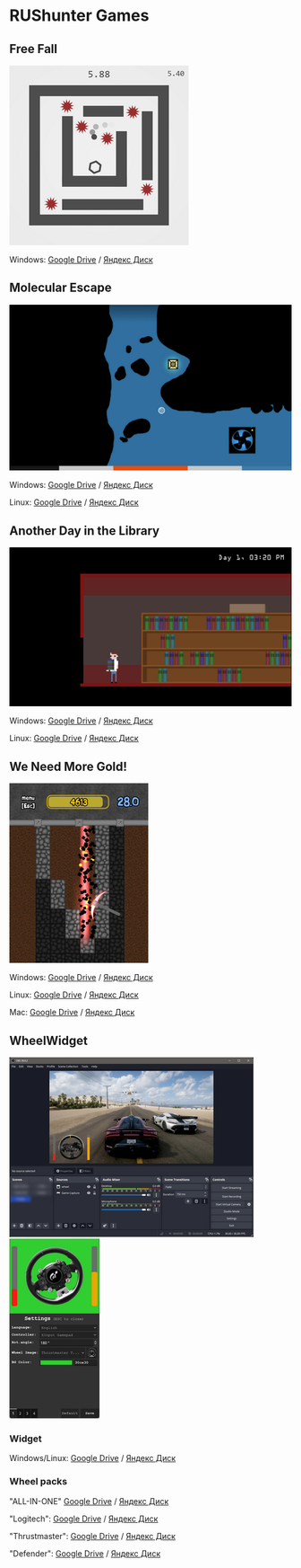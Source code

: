 # RUShunter Games

## Free Fall
![screenshot](/images/Free_Fall/Screenshot_2.png)

Windows: [Google Drive](https://drive.google.com/file/d/1f-pgcGE0WvGZYvPwKH2V-66moR6lH8i9/view?usp=drive_link) / [Яндекс Диск](https://disk.yandex.ru/d/mEC6DpfC6pRDEg) 


## Molecular Escape
![screenshot](/images/molecular/Screenshot_6.png)

Windows: [Google Drive](https://drive.google.com/file/d/1tBO09PoyjNeFJevk5vSkkpML8UUnZfEw/view?usp=drive_link) / [Яндекс Диск](https://disk.yandex.ru/d/wVasa0CtOcVbjw)

Linux: [Google Drive](https://drive.google.com/file/d/1rPNNaZIGl0LjxLFHjec5Skwg4cFVaIHx/view?usp=drive_link) / [Яндекс Диск](https://disk.yandex.ru/d/8FemMHsKIQ3x1Q)


## Another Day in the Library
![screenshot](/images/adl/Screenshot_3.png)

Windows: [Google Drive](https://drive.google.com/file/d/1p-nNSTZt8eEc47aPhUKdYr9FXJWbjwlA/view?usp=drive_link) / [Яндекс Диск](https://disk.yandex.ru/d/Q3XjJgQq6KJ0zQ)

Linux: [Google Drive](https://drive.google.com/file/d/1lK1kKDqDwr_t51CiqIlrXyoIlwG5iicr/view?usp=drive_link) / [Яндекс Диск](https://disk.yandex.ru/d/7Mzmquf1qLix-g)


## We Need More Gold!
![screenshot](/images/wnmg/Screenshot_11.png)

Windows: [Google Drive](https://drive.google.com/file/d/1W0NbyQUUJXMYTptGr5ICIl1i_6wbvdCc/view?usp=drive_link) / [Яндекс Диск](https://disk.yandex.ru/d/pOEmmbHo2zwg_g)

Linux: [Google Drive](https://drive.google.com/file/d/10VZRxQDYefgutqSG0ie-Ykkk5yZOnWCn/view?usp=drive_link) / [Яндекс Диск](https://disk.yandex.ru/d/IXFuE3ENLUUc8Q)

Mac: [Google Drive](https://drive.google.com/file/d/1LTef8u6bCc65hY8Z2sRGWQ2KcLYl6beS/view?usp=drive_link) / [Яндекс Диск](https://disk.yandex.ru/d/glR6I_DFfFoeYA)


## WheelWidget
![screenshot](/images/WheelWidget/screenshot0.png) ![screenshot](/images/WheelWidget/screenshot1.png)

### Widget
Windows/Linux: [Google Drive](https://drive.google.com/file/d/1br5FsTJ9l5uT_0ZxOP_Lc9hV5TsJgUlO/view?usp=drive_link) / [Яндекс Диск](https://disk.yandex.ru/d/7n3-7hi5RD5tnQ)

### Wheel packs
"ALL-IN-ONE" [Google Drive](https://drive.google.com/file/d/1uuF9YwlJ3SiA0iw5QtIlZuTC14HXTGIr/view?usp=drive_link) / [Яндекс Диск](https://disk.yandex.ru/d/b-ixvNKo0Ezq1w)

"Logitech": [Google Drive](https://drive.google.com/file/d/1q1j1eYEFxygv0CvG4RBm1Ygk0u90yla0/view?usp=drive_link) / [Яндекс Диск](https://disk.yandex.ru/d/yd74C10Lc7r8vg)

"Thrustmaster": [Google Drive](https://drive.google.com/file/d/1CHrJz464UywWIipsChG14lJA8kCuUSOz/view?usp=drive_link) / [Яндекс Диск](https://disk.yandex.ru/d/IFm9pu7WHnPM5w)

"Defender": [Google Drive](https://drive.google.com/file/d/129zq0ECQJQThI6nHjLdZxsnDwgriGwce/view?usp=drive_link) / [Яндекс Диск](https://disk.yandex.ru/d/eicPY_t3T0mZGw)